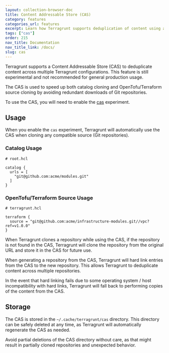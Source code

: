 ```yaml
---
layout: collection-browser-doc
title: Content Addressable Store (CAS)
category: features
categories_url: features
excerpt: Learn how Terragrunt supports deduplication of content using a Content Addressable Store (CAS).
tags: ["cas"]
order: 215
nav_title: Documentation
nav_title_link: /docs/
slug: cas
---
```


Terragrunt supports a Content Addressable Store (CAS) to deduplicate content across multiple Terragrunt configurations. This feature is still experimental and not recommended for general production usage.

The CAS is used to speed up both catalog cloning and OpenTofu/Terraform source cloning by avoiding redundant downloads of Git repositories.

To use the CAS, you will need to enable the [cas](/docs/reference/experiments/#cas) experiment.

## Usage

When you enable the `cas` experiment, Terragrunt will automatically use the CAS when cloning any compatible source (Git repositories).

### Catalog Usage

```hcl
# root.hcl

catalog {
  urls = [
    "git@github.com:acme/modules.git"
  ]
}
```

### OpenTofu/Terraform Source Usage

```hcl
# terragrunt.hcl

terraform {
  source = "git@github.com:acme/infrastructure-modules.git//vpc?ref=v1.0.0"
}
```

When Terragrunt clones a repository while using the CAS, if the repository is not found in the CAS, Terragrunt will clone the repository from the original URL and store it in the CAS for future use.

When generating a repository from the CAS, Terragrunt will hard link entries from the CAS to the new repository. This allows Terragrunt to deduplicate content across multiple repositories.

In the event that hard linking fails due to some operating system / host incompatibility with hard links, Terragrunt will fall back to performing copies of the content from the CAS.

## Storage

The CAS is stored in the `~/.cache/terragrunt/cas` directory. This directory can be safely deleted at any time, as Terragrunt will automatically regenerate the CAS as needed.

Avoid partial deletions of the CAS directory without care, as that might result in partially cloned repositories and unexpected behavior.
